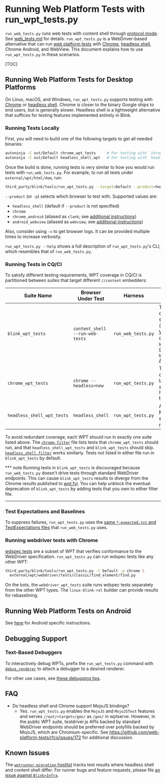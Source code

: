 # Running Web Platform Tests with run_wpt_tests.py

`run_web_tests.py` runs web tests with content shell through [protocol mode].
See [web_tests.md](web_tests.md) for details.
`run_wpt_tests.py` is a WebDriver-based alternative that can run [web platform
tests] with [Chrome], [headless shell], Chrome Android, and WebView.
This document explains how to use `run_wpt_tests.py` in these scenarios.

[web platform tests]: web_platform_tests.md
[Chrome]: /chrome
[headless shell]: /headless

[TOC]

## Running Web Platform Tests for Desktop Platforms

On Linux, macOS, and Windows, `run_wpt_tests.py` supports testing with [Chrome]
or [headless shell].
Chrome is closer to the binary Google ships to end users, but is generally
slower.
Headless shell is a lightweight alternative that suffices for testing features
implemented entirely in Blink.

### Running Tests Locally

First, you will need to build one of the following targets to get all needed
binaries:

```bash
autoninja -C out/Default chrome_wpt_tests     # For testing with `chrome`
autoninja -C out/Default headless_shell_wpt   # For testing with `headless_shell`
```

Once the build is done, running tests is very similar to how you would run
tests with `run_web_tests.py`.
For example, to run all tests under `external/wpt/html/dom`, run:

```bash
third_party/blink/tools/run_wpt_tests.py --target=Default --product=headless_shell external/wpt/html/dom
```

`--product` (or `-p`) selects which browser to test with.
Supported values are:

* `headless_shell` (default if `--product` is not specified)
* `chrome`
* `chrome_android` (aliased as `clank`; see
  [additional instructions](#Running-Web-Platform-Tests-on-Android))
* `android_webview` (aliased as `webview`; see
  [additional instructions](#Running-Web-Platform-Tests-on-Android))

Also, consider using `-v` to get browser logs.
It can be provided multiple times to increase verbosity.

`run_wpt_tests.py --help` shows a full description of `run_wpt_tests.py`'s CLI,
which resembles that of `run_web_tests.py`.

### Running Tests in CQ/CI

To satisfy different testing requirements, WPT coverage in CQ/CI is partitioned
between suites that target different `//content` embedders:

Suite Name | Browser Under Test | Harness | Tests Run
--- | --- | --- | ---
`blink_wpt_tests` | `content_shell --run-web-tests` | `run_web_tests.py` | Tests that depend on web test-specific features (e.g., [internal WPTs] that depend on [nonstandard `window.internals` or `window.testRunner` APIs][3]).
`chrome_wpt_tests` | `chrome --headless=new` | `run_wpt_tests.py` | Tests that depend on the `//chrome` layer. Can be slow, so prefer `headless_shell` testing if possible.
`headless_shell_wpt_tests` | `headless_shell` | `run_wpt_tests.py` | All other tests. Most WPTs should eventually run here.

To avoid redundant coverage, each WPT should run in exactly one suite listed
above.
The [`chrome.filter`][1] file lists tests that `chrome_wpt_tests` should run,
and that `headless_shell_wpt_tests` and `blink_wpt_tests` should skip.
[`headless_shell.filter`][2] works similarly.
Tests not listed in either file run in `blink_wpt_tests` by default.

*** note
Running tests in `blink_wpt_tests` is discouraged because `run_web_tests.py`
doesn't drive tests through standard WebDriver endpoints.
This can cause `blink_wpt_tests` results to diverge from the Chrome results
published to [wpt.fyi].
You can help unblock the eventual deprecation of `blink_wpt_tests` by adding
tests that you own to either filter file.
***

[internal WPTs]: /third_party/blink/web_tests/wpt_internal

### Test Expectations and Baselines

To suppress failures, `run_wpt_tests.py` uses the [same `*-expected.txt` and
TestExpectations files](web_test_expectations.md) that `run_web_tests.py` uses.

### Running webdriver tests with Chrome

[wdspec tests] are a subset of WPT that verifies conformance to the WebDriver
specification.
`run_wpt_tests.py` can run wdspec tests like any other WPT:

```bash
third_party/blink/tools/run_wpt_tests.py -t Default -p chrome \
  external/wpt/webdriver/tests/classic/find_element/find.py
```

On the bots, the `webdriver_wpt_tests` suite runs wdspec tests separately from
the other WPT types.
The `linux-blink-rel` builder can provide results for rebaselining.

[wdspec tests]: https://web-platform-tests.org/writing-tests/wdspec.html

## Running Web Platform Tests on Android

See [here](./run_web_platform_tests_on_android.md) for Android specific instructions.

## Debugging Support

### Text-Based Debuggers

To interactively debug WPTs, prefix the `run_wpt_tests.py` command with
[`debug_renderer`][debug renderer] to attach a debugger to a desired renderer.

For other use cases, see [these debugging tips].

[these debugging tips]: /docs/linux/debugging.md

## FAQ

* Do headless shell and Chrome support MojoJS bindings?
    * Yes.
      `run_wpt_tests.py` enables the `MojoJS` and `MojoJSTest` features and
      serves `//out/<target>/gen/` as `/gen/` in wptserve.
      However, in the public WPT suite, testdriver.js APIs backed by standard
      WebDriver endpoints should be preferred over polyfills backed by MojoJS,
      which are Chromium-specific.
      See https://github.com/web-platform-tests/rfcs/issues/172 for additional
      discussion.

## Known Issues

The [`wptrunner-migration`
hostlist](https://issues.chromium.org/hotlists/6224346) tracks test results
where headless shell and content shell differ.
For runner bugs and feature requests, please file [an issue against
`Blink>Infra`](https://issues.chromium.org/issues/new?component=1456928&template=1923166).

[protocol mode]: /content/web_test/browser/test_info_extractor.h
[debug renderer]: /third_party/blink/tools/debug_renderer
[wpt.fyi]: https://wpt.fyi/results/?label=experimental&label=master&aligned

[1]: /third_party/blink/web_tests/TestLists/chrome.filter
[2]: /third_party/blink/web_tests/TestLists/headless_shell.filter
[3]: writing_web_tests.md#Relying-on-Blink_Specific-Testing-APIs
